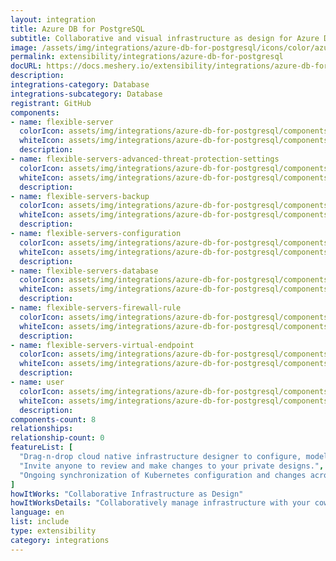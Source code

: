 ```yaml
---
layout: integration
title: Azure DB for PostgreSQL
subtitle: Collaborative and visual infrastructure as design for Azure DB for PostgreSQL
image: /assets/img/integrations/azure-db-for-postgresql/icons/color/azure-db-for-postgresql-color.svg
permalink: extensibility/integrations/azure-db-for-postgresql
docURL: https://docs.meshery.io/extensibility/integrations/azure-db-for-postgresql
description: 
integrations-category: Database
integrations-subcategory: Database
registrant: GitHub
components: 
- name: flexible-server
  colorIcon: assets/img/integrations/azure-db-for-postgresql/components/flexible-server/icons/color/flexible-server-color.svg
  whiteIcon: assets/img/integrations/azure-db-for-postgresql/components/flexible-server/icons/white/flexible-server-white.svg
  description: 
- name: flexible-servers-advanced-threat-protection-settings
  colorIcon: assets/img/integrations/azure-db-for-postgresql/components/flexible-servers-advanced-threat-protection-settings/icons/color/flexible-servers-advanced-threat-protection-settings-color.svg
  whiteIcon: assets/img/integrations/azure-db-for-postgresql/components/flexible-servers-advanced-threat-protection-settings/icons/white/flexible-servers-advanced-threat-protection-settings-white.svg
  description: 
- name: flexible-servers-backup
  colorIcon: assets/img/integrations/azure-db-for-postgresql/components/flexible-servers-backup/icons/color/flexible-servers-backup-color.svg
  whiteIcon: assets/img/integrations/azure-db-for-postgresql/components/flexible-servers-backup/icons/white/flexible-servers-backup-white.svg
  description: 
- name: flexible-servers-configuration
  colorIcon: assets/img/integrations/azure-db-for-postgresql/components/flexible-servers-configuration/icons/color/flexible-servers-configuration-color.svg
  whiteIcon: assets/img/integrations/azure-db-for-postgresql/components/flexible-servers-configuration/icons/white/flexible-servers-configuration-white.svg
  description: 
- name: flexible-servers-database
  colorIcon: assets/img/integrations/azure-db-for-postgresql/components/flexible-servers-database/icons/color/flexible-servers-database-color.svg
  whiteIcon: assets/img/integrations/azure-db-for-postgresql/components/flexible-servers-database/icons/white/flexible-servers-database-white.svg
  description: 
- name: flexible-servers-firewall-rule
  colorIcon: assets/img/integrations/azure-db-for-postgresql/components/flexible-servers-firewall-rule/icons/color/flexible-servers-firewall-rule-color.svg
  whiteIcon: assets/img/integrations/azure-db-for-postgresql/components/flexible-servers-firewall-rule/icons/white/flexible-servers-firewall-rule-white.svg
  description: 
- name: flexible-servers-virtual-endpoint
  colorIcon: assets/img/integrations/azure-db-for-postgresql/components/flexible-servers-virtual-endpoint/icons/color/flexible-servers-virtual-endpoint-color.svg
  whiteIcon: assets/img/integrations/azure-db-for-postgresql/components/flexible-servers-virtual-endpoint/icons/white/flexible-servers-virtual-endpoint-white.svg
  description: 
- name: user
  colorIcon: assets/img/integrations/azure-db-for-postgresql/components/user/icons/color/user-color.svg
  whiteIcon: assets/img/integrations/azure-db-for-postgresql/components/user/icons/white/user-white.svg
  description: 
components-count: 8
relationships: 
relationship-count: 0
featureList: [
  "Drag-n-drop cloud native infrastructure designer to configure, model, and deploy your workloads.",
  "Invite anyone to review and make changes to your private designs.",
  "Ongoing synchronization of Kubernetes configuration and changes across any number of clusters."
]
howItWorks: "Collaborative Infrastructure as Design"
howItWorksDetails: "Collaboratively manage infrastructure with your coworkers synchronously sharing the same designs."
language: en
list: include
type: extensibility
category: integrations
---
```

